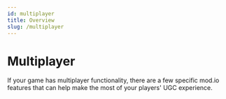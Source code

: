 ```yaml
---
id: multiplayer
title: Overview
slug: /multiplayer
---
```


# Multiplayer

If your game has multiplayer functionality, there are a few specific mod.io features that can help make the most of your players' UGC experience. 

<div className="simplecard-grid">
    <SimpleCard
    shadow="tl"
    title="Dedicated Servers"
    image="/img/icon_tui.svg"
    text="Allow players to join and play on a wide range of modded (and unmodded) servers without the need for extraneous setup beyond authentication."
    moreLink="/multiplayer/dedicated-servers"
  />
  <SimpleCard
    shadow="tl"
    title="Temporary Mod Sets"
    image="/img/icon_cui.svg"
    text="Allow UGC to be identified and downloaded even if the player doesn't own it, with the ability to automatically delete itself after the session ends."
    moreLink="/multiplayer/temporary-mods"
  />  
</div>